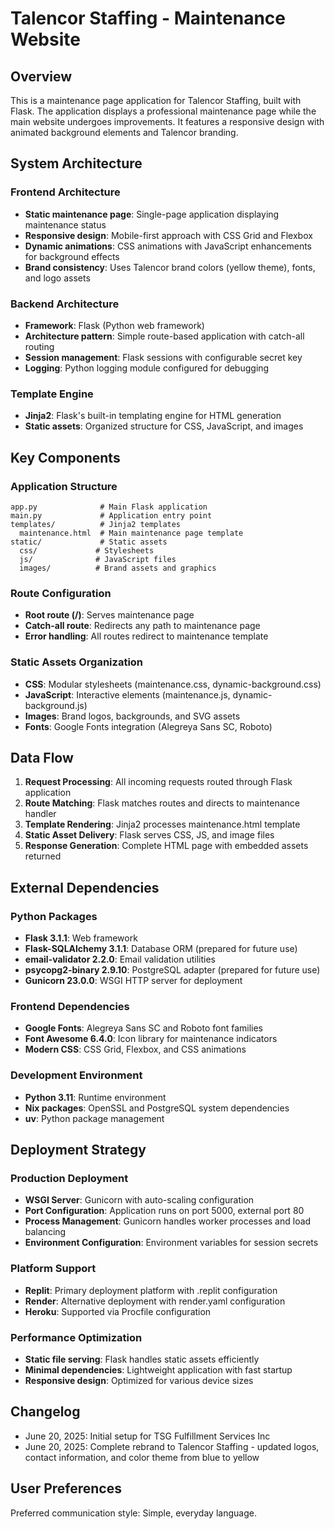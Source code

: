 # Talencor Staffing - Maintenance Website

## Overview

This is a maintenance page application for Talencor Staffing, built with Flask. The application displays a professional maintenance page while the main website undergoes improvements. It features a responsive design with animated background elements and Talencor branding.

## System Architecture

### Frontend Architecture
- **Static maintenance page**: Single-page application displaying maintenance status
- **Responsive design**: Mobile-first approach with CSS Grid and Flexbox
- **Dynamic animations**: CSS animations with JavaScript enhancements for background effects
- **Brand consistency**: Uses Talencor brand colors (yellow theme), fonts, and logo assets

### Backend Architecture
- **Framework**: Flask (Python web framework)
- **Architecture pattern**: Simple route-based application with catch-all routing
- **Session management**: Flask sessions with configurable secret key
- **Logging**: Python logging module configured for debugging

### Template Engine
- **Jinja2**: Flask's built-in templating engine for HTML generation
- **Static assets**: Organized structure for CSS, JavaScript, and images

## Key Components

### Application Structure
```
app.py              # Main Flask application
main.py             # Application entry point
templates/          # Jinja2 templates
  maintenance.html  # Main maintenance page template
static/             # Static assets
  css/             # Stylesheets
  js/              # JavaScript files
  images/          # Brand assets and graphics
```

### Route Configuration
- **Root route (/)**: Serves maintenance page
- **Catch-all route**: Redirects any path to maintenance page
- **Error handling**: All routes redirect to maintenance template

### Static Assets Organization
- **CSS**: Modular stylesheets (maintenance.css, dynamic-background.css)
- **JavaScript**: Interactive elements (maintenance.js, dynamic-background.js)
- **Images**: Brand logos, backgrounds, and SVG assets
- **Fonts**: Google Fonts integration (Alegreya Sans SC, Roboto)

## Data Flow

1. **Request Processing**: All incoming requests routed through Flask application
2. **Route Matching**: Flask matches routes and directs to maintenance handler
3. **Template Rendering**: Jinja2 processes maintenance.html template
4. **Static Asset Delivery**: Flask serves CSS, JS, and image files
5. **Response Generation**: Complete HTML page with embedded assets returned

## External Dependencies

### Python Packages
- **Flask 3.1.1**: Web framework
- **Flask-SQLAlchemy 3.1.1**: Database ORM (prepared for future use)
- **email-validator 2.2.0**: Email validation utilities
- **psycopg2-binary 2.9.10**: PostgreSQL adapter (prepared for future use)
- **Gunicorn 23.0.0**: WSGI HTTP server for deployment

### Frontend Dependencies
- **Google Fonts**: Alegreya Sans SC and Roboto font families
- **Font Awesome 6.4.0**: Icon library for maintenance indicators
- **Modern CSS**: CSS Grid, Flexbox, and CSS animations

### Development Environment
- **Python 3.11**: Runtime environment
- **Nix packages**: OpenSSL and PostgreSQL system dependencies
- **uv**: Python package management

## Deployment Strategy

### Production Deployment
- **WSGI Server**: Gunicorn with auto-scaling configuration
- **Port Configuration**: Application runs on port 5000, external port 80
- **Process Management**: Gunicorn handles worker processes and load balancing
- **Environment Configuration**: Environment variables for session secrets

### Platform Support
- **Replit**: Primary deployment platform with .replit configuration
- **Render**: Alternative deployment with render.yaml configuration
- **Heroku**: Supported via Procfile configuration

### Performance Optimization
- **Static file serving**: Flask handles static assets efficiently
- **Minimal dependencies**: Lightweight application with fast startup
- **Responsive design**: Optimized for various device sizes

## Changelog

- June 20, 2025: Initial setup for TSG Fulfillment Services Inc
- June 20, 2025: Complete rebrand to Talencor Staffing - updated logos, contact information, and color theme from blue to yellow

## User Preferences

Preferred communication style: Simple, everyday language.